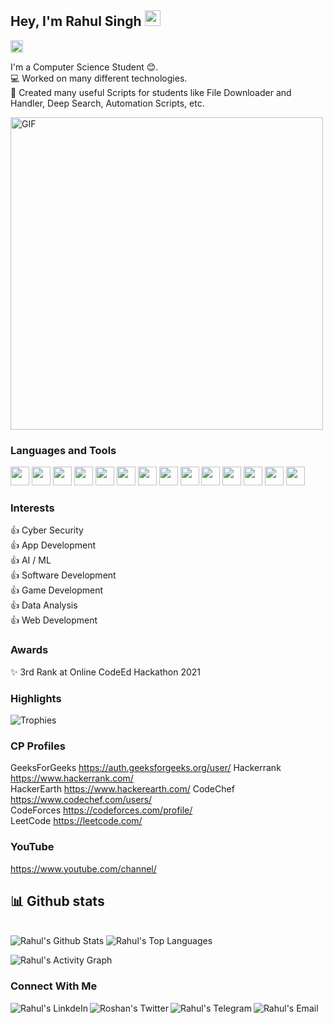 ## Hey, I'm Rahul Singh <img src="https://media.giphy.com/media/hvRJCLFzcasrR4ia7z/giphy.gif" width="25px">

<!-- ![visitor badge](https://visitor-badge.glitch.me/badge?page_id=rahulsingh7105.visitor-badge) -->
<a href="https://github.com/rahulsingh7105"><img alt="followers" title="Follow me on Github" src="https://img.shields.io/github/followers/rahulsingh74105?color=236ad3&labelColor=1155ba&style=for-the-badge&logo=github&label=Follow" height="20px"/></a>  
    
I'm a Computer Science Student 😊.  
💻 Worked on many different technologies.  
📜 Created many useful Scripts for students like File Downloader and Handler, Deep Search, Automation Scripts, etc.  

<img alt="GIF" src="https://github.com/roshan9419/rahulsingh7105/blob/main/img.gif?raw=true" width="500"/>  

### Languages and Tools  

<code><img height="30" src="https://img.icons8.com/color/48/000000/c-plus-plus-logo.png"/></code>
<code><img height="30" src="https://img.icons8.com/color/48/000000/python.png"/></code>
<code><img height="30" src="https://img.icons8.com/color/48/000000/c-programming.png"/></code>
<code><img height="30" src="https://img.icons8.com/color/48/000000/kotlin.png"/></code>
<code><img height="30" src="https://img.icons8.com/color/48/000000/java-coffee-cup-logo.png"/></code>
<code><img height="30" src="https://img.icons8.com/color/48/000000/c-sharp-logo.png"/></code>
<code><img height="30" src="https://img.icons8.com/color/48/000000/html-5.png"/></code>
<code><img height="30" src="https://img.icons8.com/color/48/000000/css3.png"/></code>
<code><img height="30" src="https://img.icons8.com/color/48/000000/javascript.png"/></code>
<code><img height="30" src="https://img.icons8.com/fluent/48/000000/android-os.png"/></code>
<code><img height="30" src="https://img.icons8.com/color/48/000000/firebase.png"/></code>
<code><img height="30" src="https://img.icons8.com/color/48/000000/flutter.png"/></code>
<code><img height="30" src="https://img.icons8.com/color/48/000000/oracle-logo.png"/></code>
<code><img height="30" src="https://img.icons8.com/fluent/48/000000/github.png"/></code>
<!--<code><img height="30" src="https://img.icons8.com/ios-filled/50/000000/unity.png"/></code>
<code><img height="30" src="https://img.icons8.com/officel/16/000000/selenium-test-automation.png"/></code>  -->

### Interests
👍 Cyber Security                                  
👍 App Development  
👍 AI / ML  
👍 Software Development  
👍 Game Development  
👍 Data Analysis  
👍 Web Development


### Awards 
✨ 3rd Rank at Online CodeEd Hackathon 2021  

### **Highlights**

![Trophies](https://github-profile-trophy.vercel.app/?username=rahulsingh7105&theme=dracula&column=7&margin-w=15&margin-h=15)

### CP Profiles
 GeeksForGeeks  https://auth.geeksforgeeks.org/user/
 Hackerrank     https://www.hackerrank.com/  
 HackerEarth    https://www.hackerearth.com/ 
 CodeChef       https://www.codechef.com/users/  
 CodeForces     https://codeforces.com/profile/  
 LeetCode       https://leetcode.com/  
 
### YouTube
 https://www.youtube.com/channel/
 

## 📊 Github stats

<!-- <details>  -->
<!--   <summary>💻 GitHub Profile Stats</summary> -->
  <br/>
    <a><img alt="Rahul's Github Stats" src="https://denvercoder1-github-readme-stats.vercel.app/api?username=rahulsingh7105&show_icons=true&count_private=true&theme=react&hide_border=true&bg_color=1F222E&title_color=F85D7F&icon_color=F8D866" /></a>
  <a><img alt="Rahul's Top Languages" src="https://denvercoder1-github-readme-stats.vercel.app/api/top-langs/?username=rahulsingh7105&langs_count=8&layout=compact&theme=react&hide_border=true&bg_color=1F222E&title_color=F85D7F&icon_color=F8D866" /></a>
  <br/>
<!--   <b>Note:</b> Top languages is only a metric of the languages my public code consists of and doesn't reflect experience or skill level. -->
<!-- </details> -->

<a><img alt="Rahul's Activity Graph" src="https://activity-graph.herokuapp.com/graph?username=rahulsingh7105&bg_color=1F222E&color=F8D866&line=F85D7F&point=FFFFFF&hide_border=true" /></a>  

### Connect With Me
<a href="https://www.linkedin.com/in/" target="_blank">
  <img align="left" alt="Rahul's LinkdeIn" src="https://img.shields.io/badge/LinkedIn-0077B5?style=for-the-badge&logo=linkedin&logoColor=white" />
</a>
<a href="https://twitter.com/" target="_blank">
  <img align="left" alt="Roshan's Twitter" src="https://img.shields.io/badge/Twitter-1DA1F2?style=for-the-badge&logo=twitter&logoColor=white" />
</a>
<a href="https://t.me/" target="_blank">
  <img align="left" alt="Rahul's Telegram" src="https://img.shields.io/badge/Telegram-2CA5E0?style=for-the-badge&logo=telegram&logoColor=white" />
</a>
<a href="rahulsingh71059@gmail.com" target="_blank">
  <img align="left" alt="Rahul's Email" src="https://img.shields.io/badge/Gmail-D14836?style=for-the-badge&logo=gmail&logoColor=white" />
</a>
